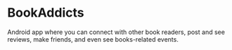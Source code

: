 # BookAddicts
Android app where you can connect with other book readers, post and see reviews, make friends, and even see books-related events.
